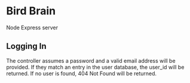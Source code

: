 # Bird Brain
Node Express server


## Logging In
The controller assumes a password and a valid email address will be provided.
If they match an entry in the user database, the user_id will be returned.
If no user is found, 404 Not Found will be returned.